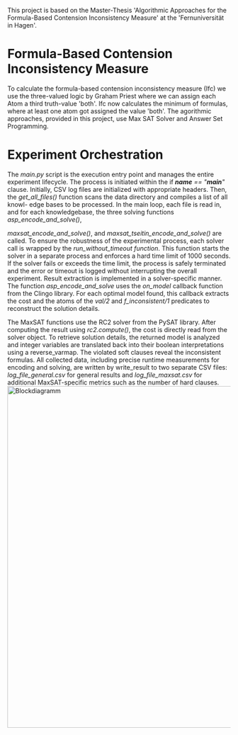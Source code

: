 This project is based on the Master-Thesis 'Algorithmic Approaches for the Formula-Based Contension Inconsistency Measure' at the 'Fernuniversität in Hagen'.

# Formula-Based Contension Inconsistency Measure

To calculate the formula-based contension inconsistency measure (Ifc) we use the three-valued logic by Graham Priest where we can assign each Atom a third truth-value 'both'.
Ifc now calculates the minimum of formulas, where at least one atom got assigned the value 'both'. The agorithmic approaches, provided in this project, use Max SAT Solver and Answer Set Programming.


# Experiment Orchestration

The *main.py* script is the execution entry point and manages the entire experiment
lifecycle. The process is initiated within the if *__name__ == "__main__"* clause.
Initially, CSV log files are initialized with appropriate headers. Then, the *get_all_files()* function scans the data directory and compiles a list of all knowl-
edge bases to be processed. In the main loop, each file is read in, and for each knowledgebase, the three solving functions *asp_encode_and_solve()*,

*maxsat_encode_and_solve()*, and *maxsat_tseitin_encode_and_solve()* are called.
To ensure the robustness of the experimental process, each solver call is wrapped
by the *run_without_timeout function*. This function starts the solver in a separate
process and enforces a hard time limit of 1000 seconds. If the solver fails or exceeds
the time limit, the process is safely terminated and the error or timeout is logged
without interrupting the overall experiment.
Result extraction is implemented in a solver-specific manner. 
The function *asp_encode_and_solve* uses the *on_model* callback function from the Clingo library. 
For each optimal model found, this callback extracts the cost and the atoms of the *val/2* and *f_inconsistent/1* predicates to reconstruct the solution details.

The MaxSAT functions use the RC2 solver from the PySAT library. After computing
the result using *rc2.compute()*, the cost is directly read from the solver object. To
retrieve solution details, the returned model is analyzed and integer variables are
translated back into their boolean interpretations using a reverse_varmap. The violated soft clauses reveal the inconsistent formulas.
All collected data, including precise runtime measurements for encoding and
solving, are written by write_result to two separate CSV files: *log_file_general.csv*
for general results and *log_file_maxsat.csv* for additional MaxSAT-specific metrics
such as the number of hard clauses.
<img width="522" height="772" alt="Blockdiagramm" src="https://github.com/user-attachments/assets/929fc55c-dacd-42d1-a7ce-48b355e1af3b" />
